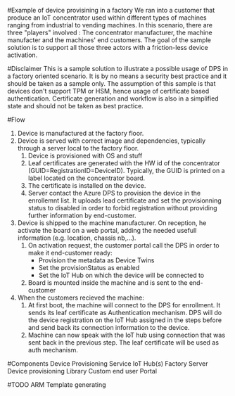 #Example of device provisining in a factory 
We ran into a customer that produce an IoT concentrator used within different types of machines ranging from industrial to vending machines. 
In this scenario, there are three "players" involved : The concentrator manufacturer, the machine manufacter and the machines' end customers. The goal of the sample solution is to support all those three actors with a friction-less device activation. 

#Disclaimer
This is a sample solution to illustrate a possible usage of DPS in a factory oriented scenario. It is by no means a security best practice and it should be taken as a sample only. The assumption of this sample is that devices don't support TPM or HSM, hence usage of certificate based authentication. Certificate generation and workflow is also in a simplified state and should not be taken as best practice.

#Flow
1. Device is manufactured at the factory floor.
2. Device is served with correct image and dependencies, typically through a server local to the factory floor.
    1. Device is provisioned with OS and stuff
    2. Leaf certificates are generated with the HW id of the concentrator (GUID=RegistrationID=DeviceID). Typically, the GUID is printed on a label located on the concentrator board.
    3. The certificate is installed on the device.
    4. Server contact the Azure DPS to provision the device in the enrollemnt list. It uploads lead certificate and set the provisionning status to disabled in order to forbid registration without providing further information by end-customer.
3. Device is shipped to the machine manufacturer. On reception, he activate the board on a web portal, adding the needed usefull information (e.g. location, chassis nb,...).
    1. On activation request, the customer portal call the DPS in order to make it end-customer ready:
        * Provision the metadata as Device Twins
        * Set the provisionStatus as enabled 
        * Set the IoT Hub on which the device will be connected to
    2. Board is mounted inside the machine and is sent to the end-customer
4. When the customers recieved the machine: 
    1. At first boot, the machine will connect to the DPS for enrollment. It sends its leaf certificate as Authentication mechanism. DPS will do the device registration on the IoT Hub assigned in the steps before and send back its connection information to the device.
    2. Machine can now speak with the IoT hub using connection that was sent back in the previous step. The leaf certificate will be used as auth mechanism. 

#Components
Device Provisioning Service
IoT Hub(s)
Factory Server
Device provisioning Library
Custom end user Portal

#TODO ARM Template generating

#
